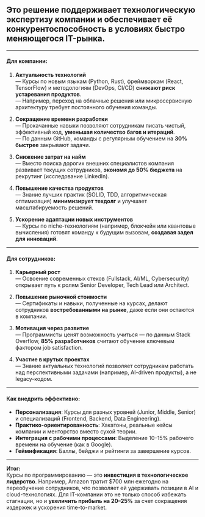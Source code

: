 ## Это решение **поддерживает технологическую экспертизу компании и обеспечивает её конкурентоспособность** в условиях быстро меняющегося IT-рынка.  

---
#### **Для компании:**  
1. **Актуальность технологий**  
   — Курсы по новым языкам (Python, Rust), фреймворкам (React, TensorFlow) и методологиям (DevOps, CI/CD) **снижают риск устаревания продуктов**.  
   — Например, переход на облачные решения или микросервисную архитектуру требует постоянного обучения команды.  

2. **Сокращение времени разработки**  
   — Прокачанные навыки позволяют сотрудникам писать чистый, эффективный код, **уменьшая количество багов и итераций**.  
   — По данным GitHub, команды с регулярным обучением на **30% быстрее** закрывают задачи.  

3. **Снижение затрат на найм**  
   — Вместо поиска дорогих внешних специалистов компания развивает текущих сотрудников, **экономя до 50% бюджета** на рекрутинг (исследование LinkedIn).  

4. **Повышение качества продуктов**  
   — Знание лучших практик (SOLID, TDD, алгоритмическая оптимизация) **минимизирует техдолг** и улучшает масштабируемость решений.  

5. **Ускорение адаптации новых инструментов**  
   — Курсы по niche-технологиям (например, блокчейн или квантовые вычисления) готовят команду к будущим вызовам, **создавая задел для инноваций**.  

---
#### **Для сотрудников:**  
1. **Карьерный рост**  
   — Освоение современных стеков (Fullstack, AI/ML, Cybersecurity) открывает путь к ролям Senior Developer, Tech Lead или Architect.  

2. **Повышение рыночной стоимости**  
   — Сертификаты и навыки, полученные на курсах, делают сотрудников **востребованными на рынке**, даже если они остаются в компании.  

3. **Мотивация через развитие**  
   — Программисты ценят возможность учиться — по данным Stack Overflow, **85% разработчиков** считают обучение ключевым фактором job satisfaction.  

4. **Участие в крутых проектах**  
   — Знание актуальных технологий позволяет сотрудникам работать над перспективными задачами (например, AI-driven продукты), а не legacy-кодом.  

---
#### **Как внедрить эффективно:**  
- **Персонализация**: Курсы для разных уровней (Junior, Middle, Senior) и специализаций (Frontend, Backend, Data Engineering).  
- **Практико-ориентированность**: Хакатоны, реальные кейсы компании и менторство вместо сухой теории.  
- **Интеграция с рабочими процессами**: Выделение 10–15% рабочего времени на обучение (как в Google).  
- **Геймификация**: Баллы, бейджи и рейтинги за завершение курсов.  

---

**Итог:**  
Курсы по программированию — это **инвестиция в технологическое лидерство**. Например, Amazon тратит $700 млн ежегодно на переобучение сотрудников, что позволяет ей удерживать позиции в AI и cloud-технологиях. Для IT-компании это не только способ избежать стагнации, но и **увеличить прибыль на 20–25%** за счет сокращения издержек и ускорения time-to-market.